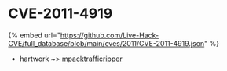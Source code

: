 # CVE-2011-4919
{% embed url="https://github.com/Live-Hack-CVE/full_database/blob/main/cves/2011/CVE-2011-4919.json" %}

* hartwork ~> [mpacktrafficripper](https://www.alice-snow.ru/2011/database/cve-2011-4919/mpacktrafficripper-hartwork)